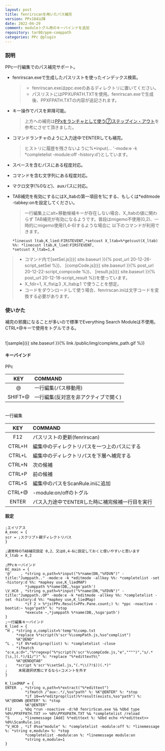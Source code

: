 ```yaml
---
layout: post
title: fenrirscanを用いたパス補完
version: PPx184以降
date: 2022-04-29
comment: moduleトグル用のキーバインドを追加
repository: tar80/ppm-comppath
categories: PPc @plugin
---
```

### 説明

PPc一行編集でのパス補完サポート。

- fenrirscan.exeで生成したパスリストを使ったインデックス検索。

  > - fenrirscan.exeはppc.exeのあるディレクトリに置いてください。
  > - パスリストにはPPXUPATH.TXTを使用。fenrirscan.exeで生成後、PPXFPATH.TXTの内容が追記されます。

- キー操作でパスを昇降可能。
  > 上方への補完は[PPxをランチャとして使う⑦ステップイン・アウト](http://hoehoetukasa.blogspot.com/2018/11/ppx_7.html)を参考にさせて頂きました。
- コマンドランチャのように入力途中でENTERしても補完。
  > ヒストリに履歴を残さないように%\*input(... '-mode:e -k \*completelist -module:off -history:d')としています。
- スペースを含むパスにある程度対応。
- コマンドを含む文字列にある程度対応。
- マクロ文字(%0など)、auxパスに対応。
- TAB補完を有効にするにはX\_ltabの第一項目を1にする、もしくは\*editmode -tabkey:onを設定してください。<BR>
  > 一行編集上にalt+移動候補キーが存在しない場合、X\_ltabの値に関わらず
  TAB補完が有効になるようです。普段はmigemo不使用(0,2)、一時的にmigemo使用(1,4-6)するような場合に
  以下のコマンドが利用できます。<BR>
   ```text
   *linecust ltab,K_lied:FIRSTEVENT,*setcust X_ltab=%*getcust(X_ltab) %%: *linecust ltab,K_lied:FIRSTEVENT,
   *setcust X_ltab=1,4
   ```

> - コマンド内で[setSel.js]({{ site.baseurl }}{% post_url 20-12-26-script_setSel %})、
[compCode.js]({{ site.baseurl }}{% post_url 20-12-22-script_compcode %})、
[result.js]({{ site.baseurl }}{% post_url 20-12-18-script_result %})を使っています。
> - X\_fdir=1, X\_flst≧3 ,X\_ltab≧1 で使うことを想定。
> - コードをダウンロードして使う場合、fenrirscan.iniは文字コードを変換する必要があります。

### 使いかた

補完の邪魔になることが多いので標準でEverything Search Moduleは不使用。
CTRL+@キーで使用をトグルできる。  

<BR>
![sample]({{ site.baseurl }}{% link /public/img/complete_path.gif %})

#### キーバインド

PPc

| KEY | COMMAND |
|:-:|:-|
| @ | 一行編集(パス移動用) |
| SHIFT+@ | 一行編集(反対窓を非アクティブで開く) |

<BR>
一行編集

| KEY | COMMAND |
|:-:|:-|
| F12 | パスリストの更新(fenrirscan) |
| CTRL+H | 編集中のディレクトリパスを一つ上のパスにする |
| CTRL+L | 編集中のディレクトリパスを下層へ補完する |
| CTRL+N | 次の候補 |
| CTRL+P | 前の候補 |
| CTRL+S | 編集中のパスをScanRule.iniに追加 |
| CTRL+@ | -module:on/offのトグル |
| ENTER | パス入力途中でENTERした時に補完候補一行目を実行 |


#### 設定

```text
;エイリアス
A_exec = {
scr = ;スクリプト親ディレクトリパス
}

;通常時のTAB補完設定 0,2、又は0,4-6に設定しておくと使いやすいと思います
X_ltab = 0,2

;PPcキーバインド
KC_main = {
'@'    , *string o,path=%*input("%*name(DN,"%FDVN")" -title:"Jumppath.." -mode:e -k *editmode -allkey %%: *completelist -set -history:d %%: *mapkey use,K_liedMAP)
         *jumppath %*name(DB,,%sgo'path')
\V_HC0 , *string o,path=%*input("%*name(DN,"%FDVN")" -title:"Jumppath..OP" -mode:e -k *editmode -allkey %%: *completelist -set -history:d %%: *mapkey use,K_liedMap)
         *if 2 > %*js(PPx.Result=PPx.Pane.count;) %: *ppc -noactive -bootid:~ %sgo"path" %: *stop
         *execute ~,*jumppath %*name(DB,,%sgo'path')
}
;一行編集キーバインド
K_lied = {
^H , *string o,complist=%'temp'%\comp.txt
     *replace %*script(%'scr'%\compPath.js,%so"complist")
     %K"@END"
^L , *if 0%*editprop(list) %: *completelist -close
     *ifmatch "o:e,a:d+","%*regexp("%*script(%'scr'%\compCode.js,"e","""")","s/.*[\s,](.*)/$1/")" %: *replace "%*edittext%\"
     %K"@END@TAB"
;    *script %'scr'%\setSel.js,"(.*\\(?!$))(.*)"
;     末尾選択状態にするなら↑コメントを外す
}

K_liedMAP = {
ENTER  , *string o,path=%*extract("%*edittext")
         *ifmatch /^aux:.*/,%so"path" %: %K"@ENTER" %: *stop
         *if 10==%*editprop(list)%*result(exists,%so"path") %: %K"@DOWN @ENTER" %: *stop
         %K"@ENTER"
F12    , %Oq *run -noactive -d:%0 fenrirScan.exe %& %Obd type %0%\PPXFPATH.TXT >> %0%\PPXUPATH.TXT %& *completelist /reload
^S     , *linemessage [Add] %*edittext %: %Obd echo +%*edittext>> %0%\ScanRule.ini
^V_HC0 , *if 0%se"module" %: *completelist -module:off %: *linemessage %: *string e,module= %: *stop
         *completelist -module:on %: *linemessage module:on
         *string e,module=1
}
```
  
<BR>
<script src="https://gist.github.com/tar80/bb366d370a8a25ee903b3163d42a82f1.js"></script>
